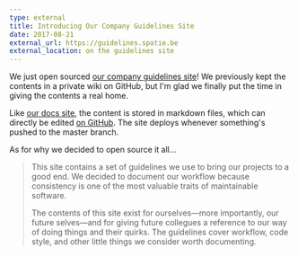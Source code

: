 ```yaml
---
type: external
title: Introducing Our Company Guidelines Site
date: 2017-08-21
external_url: https://guidelines.spatie.be
external_location: on the guidelines site
---
```


We just open sourced [our company guidelines site](https://guidelines.spatie.be)! We previously kept the contents in a private wiki on GitHub, but I'm glad we finally put the time in giving the contents a real home.

Like [our docs site](https://github.com/spatie/docs.spatie.be), the content is stored in markdown files, which can directly be edited [on GitHub](https://github.com/spatie/guidelines.spatie.be). The site deploys whenever something's pushed to the master branch.

As for why we decided to open source it all...

<blockquote>
    <p>This site contains a set of guidelines we use to bring our projects to a good end. We decided to document our workflow because consistency is one of the most valuable traits of maintainable software. </p>
    <p>The contents of this site exist for ourselves—more importantly, our future selves—and for giving future collegues a reference to our way of doing things and their quirks. The guidelines cover workflow, code style, and other little things we consider worth documenting.</p>
</blockquote>
